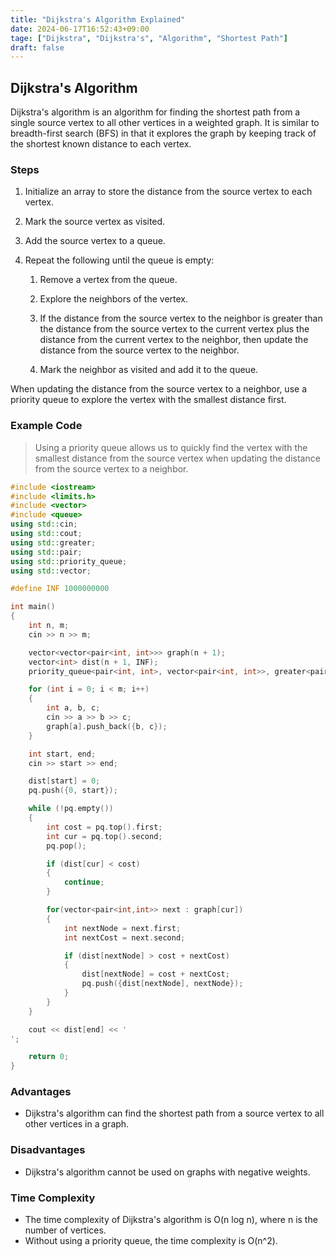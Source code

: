 ```yaml
---
title: "Dijkstra's Algorithm Explained"
date: 2024-06-17T16:52:43+09:00
tage: ["Dijkstra", "Dijkstra's", "Algorithm", "Shortest Path"]
draft: false
---
```


## Dijkstra's Algorithm

Dijkstra's algorithm is an algorithm for finding the shortest path from a single source vertex to all other vertices in a weighted graph. It is similar to breadth-first search (BFS) in that it explores the graph by keeping track of the shortest known distance to each vertex.

### Steps

1. Initialize an array to store the distance from the source vertex to each vertex.

2. Mark the source vertex as visited.

3. Add the source vertex to a queue.

4. Repeat the following until the queue is empty:

    1. Remove a vertex from the queue.

    2. Explore the neighbors of the vertex.

    3. If the distance from the source vertex to the neighbor is greater than the distance from the source vertex to the current vertex plus the distance from the current vertex to the neighbor, then update the distance from the source vertex to the neighbor.

    4. Mark the neighbor as visited and add it to the queue.

When updating the distance from the source vertex to a neighbor, use a priority queue to explore the vertex with the smallest distance first.

### Example Code

> Using a priority queue allows us to quickly find the vertex with the smallest distance from the source vertex when updating the distance from the source vertex to a neighbor.

```cpp
#include <iostream>
#include <limits.h>
#include <vector>
#include <queue>
using std::cin;
using std::cout;
using std::greater;
using std::pair;
using std::priority_queue;
using std::vector;

#define INF 1000000000

int main()
{
    int n, m;
    cin >> n >> m;

    vector<vector<pair<int, int>>> graph(n + 1);
    vector<int> dist(n + 1, INF);
    priority_queue<pair<int, int>, vector<pair<int, int>>, greater<pair<int, int>>> pq;

    for (int i = 0; i < m; i++)
    {
        int a, b, c;
        cin >> a >> b >> c;
        graph[a].push_back({b, c});
    }

    int start, end;
    cin >> start >> end;

    dist[start] = 0;
    pq.push({0, start});

    while (!pq.empty())
    {
        int cost = pq.top().first;
        int cur = pq.top().second;
        pq.pop();

        if (dist[cur] < cost)
        {
            continue;
        }

        for(vector<pair<int,int>> next : graph[cur])
        {
            int nextNode = next.first;
            int nextCost = next.second;

            if (dist[nextNode] > cost + nextCost)
            {
                dist[nextNode] = cost + nextCost;
                pq.push({dist[nextNode], nextNode});
            }
        }
    }

    cout << dist[end] << '
';

    return 0;
}
```

### Advantages

- Dijkstra's algorithm can find the shortest path from a source vertex to all other vertices in a graph.

### Disadvantages

- Dijkstra's algorithm cannot be used on graphs with negative weights.

### Time Complexity

- The time complexity of Dijkstra's algorithm is O(n log n), where n is the number of vertices.
- Without using a priority queue, the time complexity is O(n^2).
